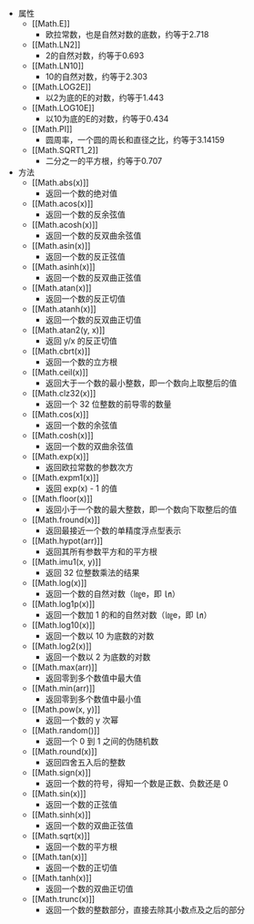 - 属性
	- [[Math.E]]
		- 欧拉常数，也是自然对数的底数，约等于2.718
	- [[Math.LN2]]
		- 2的自然对数，约等于0.693
	- [[Math.LN10]]
		- 10的自然对数，约等于2.303
	- [[Math.LOG2E]]
		- 以2为底的E的对数，约等于1.443
	- [[Math.LOG10E]]
		- 以10为底的E的对数，约等于0.434
	- [[Math.PI]]
		- 圆周率，一个圆的周长和直径之比，约等于3.14159
	- [[Math.SQRT1_2]]
		- 二分之一的平方根，约等于0.707
- 方法
	- [[Math.abs(x)]]
		- 返回一个数的绝对值
	- [[Math.acos(x)]]
		- 返回一个数的反余弦值
	- [[Math.acosh(x)]]
		- 返回一个数的反双曲余弦值
	- [[Math.asin(x)]]
		- 返回一个数的反正弦值
	- [[Math.asinh(x)]]
		- 返回一个数的反双曲正弦值
	- [[Math.atan(x)]]
		- 返回一个数的反正切值
	- [[Math.atanh(x)]]
		- 返回一个数的反双曲正切值
	- [[Math.atan2(y, x)]]
		- 返回 y/x 的反正切值
	- [[Math.cbrt(x)]]
		- 返回一个数的立方根
	- [[Math.ceil(x)]]
		- 返回大于一个数的最小整数，即一个数向上取整后的值
	- [[Math.clz32(x)]]
		- 返回一个 32 位整数的前导零的数量
	- [[Math.cos(x)]]
		- 返回一个数的余弦值
	- [[Math.cosh(x)]]
		- 返回一个数的双曲余弦值
	- [[Math.exp(x)]]
		- 返回欧拉常数的参数次方
	- [[Math.expm1(x)]]
		- 返回 exp(x) - 1 的值
	- [[Math.floor(x)]]
		- 返回小于一个数的最大整数，即一个数向下取整后的值
	- [[Math.fround(x)]]
		- 返回最接近一个数的单精度浮点型表示
	- [[Math.hypot(arr)]]
		- 返回其所有参数平方和的平方根
	- [[Math.imu1(x, y)]]
		- 返回 32 位整数乘法的结果
	- [[Math.log(x)]]
		- 返回一个数的自然对数（㏒e，即 ㏑）
	- [[Math.log1p(x)]]
		- 返回一个数加 1 的和的自然对数（㏒e，即 ㏑）
	- [[Math.log10(x)]]
		- 返回一个数以 10 为底数的对数
	- [[Math.log2(x)]]
		- 返回一个数以 2 为底数的对数
	- [[Math.max(arr)]]
		- 返回零到多个数值中最大值
	- [[Math.min(arr)]]
		- 返回零到多个数值中最小值
	- [[Math.pow(x, y)]]
		- 返回一个数的 y 次幂
	- [[Math.random()]]
		- 返回一个 0 到 1 之间的伪随机数
	- [[Math.round(x)]]
		- 返回四舍五入后的整数
	- [[Math.sign(x)]]
		- 返回一个数的符号，得知一个数是正数、负数还是 0
	- [[Math.sin(x)]]
		- 返回一个数的正弦值
	- [[Math.sinh(x)]]
		- 返回一个数的双曲正弦值
	- [[Math.sqrt(x)]]
		- 返回一个数的平方根
	- [[Math.tan(x)]]
		- 返回一个数的正切值
	- [[Math.tanh(x)]]
		- 返回一个数的双曲正切值
	- [[Math.trunc(x)]]
		- 返回一个数的整数部分，直接去除其小数点及之后的部分